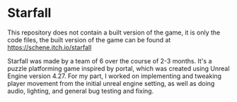 # Starfall
This repository does not contain a built version of the game, it is only the code files, the built version of the game can be found at https://schene.itch.io/starfall

Starfall was made by a team of 6 over the course of 2-3 months. It's a puzzle platforming game inspired by portal, which was created using Unreal Engine version 4.27. For my part, I worked on implementing and tweaking player movement from the initial unreal engine setting, as well as doing audio, lighting, and general bug testing and fixing. 
